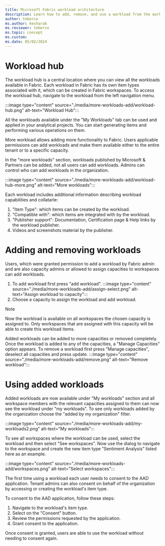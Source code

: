 ```yaml
---
title: Microsoft Fabric workload architecture
description: Learn how to add, remove, and use a workload from the workload hub.
author: teberco
ms.author: kesharab
ms.reviewer: teberco
ms.topic: concept
ms.custom:
ms.date: 05/02/2024
---
```


# Workload hub

The workload hub is a central location where you can view all the workloads available in Fabric. Each workload in Fabric has its own item types associated with it, which can be created in Fabric workspaces. To access the workload hub, navigate to the workload from the left navigation menu.

:::image type="content" source="./media/more-workloads-add/workload-hub.png" alt-text="Workload Hub":::

All the workloads available under the "My Workloads" tab can be used and applied in your analytical projects. You can start generating items and performing various operations on them.

More workload allows adding more functionality to Fabric. Users applicable permissions can add workloads and make them available either to the entire tenant or to a specific capacity. 

In the "more workloads" section, workloads published by Microsoft & Partners can be added, not all users can add workloads. Admins can control who can add workloads in the organization. 

:::image type="content" source="./media/more-workloads-add/workload-hub-more.png" alt-text="More workloads":::

Each workload includes additional information describing workload capabilities and collatarle:
1. "Item Type": which items can be created by the workload.
2. "Compatible with": which items are integrated with by the workload.
3. "Publisher support": Documentation, Certification page & Help links by the workload publisher.
4. Videos and screenshots material by the publisher.

# Adding and removing workloads
Users, which were granted permission to add a workload by Fabric admin and are also capacity admins or allowed to assign capacities to workspaces can add workloads.

1. To add workload first press "add workload".
:::image type="content" source="./media/more-workloads-add/assign-select.png" alt-text="Assign workload to capacity":::
2. Choose a capacity to assign the workload and add workload.

> [!NOTE]
Now the workload is available on all workspaces the chosen capacity is assigned to. Only workspaces that are assigned with this capacity will be able to create this workload items.

Added workloads can be added to more capacities or removed completely. Once the workload is added to any of the capacities, a "Manage Capacities" option appears.
To remove a workload first press "Manage capacities", deselect all capacities and press update.
:::image type="content" source="./media/more-workloads-add/remove.png" alt-text="Remove workload":::

# Using added workloads

Added workloads are now available under "My workloads" section and all workspace members with the relevant capacities assigned to them can now see the workload under "my workloads". 
To see only workloads added by the organization choose the "added by my organization" filter.

:::image type="content" source="./media/more-workloads-add/my-workloads2.png" alt-text="My workloads":::

To see all workspaces where the workload can be used, select the workload and then select "See workspaces". Now use the dialog to navigate to the workspace and create the new item type "Sentiment Analysis" listed here as an example.

:::image type="content" source="./media/more-workloads-add/workspaces.png" alt-text="Select workspaces":::

The first time using a workload each user needs to consent to the AAD application. Tenant admins can also consent on behalf of the organization by accessing or creating the workload's item type.

To consent to the AAD application, follow these steps:
1. Navigate to the workload's item type.
2. Select on the "Consent" button.
3. Review the permissions requested by the application.
4. Grant consent to the application.

Once consent is granted, users are able to use the workload without needing to consent again.

